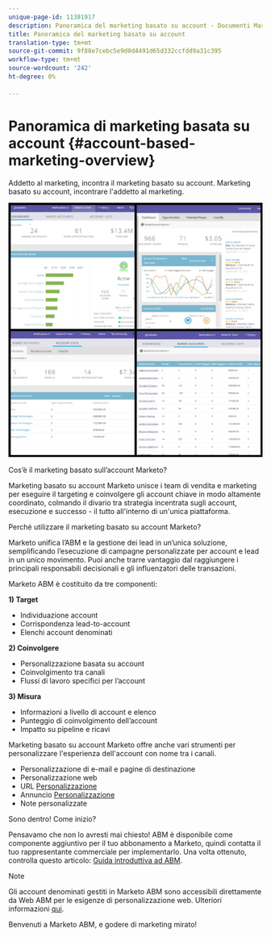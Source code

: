 ```yaml
---
unique-page-id: 11381917
description: Panoramica del marketing basato su account - Documenti Marketo - Documentazione del prodotto
title: Panoramica del marketing basato su account
translation-type: tm+mt
source-git-commit: 9f88e7cebc5e9d0d4491d65d332ccfdd9a31c395
workflow-type: tm+mt
source-wordcount: '242'
ht-degree: 0%

---
```



# Panoramica di marketing basata su account {#account-based-marketing-overview}

Addetto al marketing, incontra il marketing basato su account. Marketing basato su account, incontrare l&#39;addetto al marketing.

![](assets/photo-collage.png)

Cos’è il marketing basato sull’account Marketo?

Marketing basato su account Marketo unisce i team di vendita e marketing per eseguire il targeting e coinvolgere gli account chiave in modo altamente coordinato, colmando il divario tra strategia incentrata sugli account, esecuzione e successo - il tutto all&#39;interno di un&#39;unica piattaforma.

Perché utilizzare il marketing basato su account Marketo?

Marketo unifica l’ABM e la gestione dei lead in un’unica soluzione, semplificando l’esecuzione di campagne personalizzate per account e lead in un unico movimento. Puoi anche trarre vantaggio dal raggiungere i principali responsabili decisionali e gli influenzatori delle transazioni.

Marketo ABM è costituito da tre componenti:

**1) Target**

* Individuazione account
* Corrispondenza lead-to-account
* Elenchi account denominati

**2) Coinvolgere**

* Personalizzazione basata su account
* Coinvolgimento tra canali
* Flussi di lavoro specifici per l’account

**3) Misura**

* Informazioni a livello di account e elenco
* Punteggio di coinvolgimento dell’account
* Impatto su pipeline e ricavi

Marketing basato su account Marketo offre anche vari strumenti per personalizzare l&#39;esperienza dell&#39;account con nome tra i canali.

* Personalizzazione di e-mail e pagine di destinazione
* Personalizzazione web
* URL [Personalizzazione](/help/marketo/product-docs/demand-generation/landing-pages/personalizing-landing-pages/enable-personalized-urls-for-your-account.md)
* Annuncio [Personalizzazione](/help/marketo/product-docs/demand-generation/facebook/create-a-custom-audience-in-facebook.md)
* [](/help/marketo/product-docs/web-personalization/website-retargeting/retargeting-with-web-personalization-data.md) Note personalizzate

Sono dentro! Come inizio?

Pensavamo che non lo avresti mai chiesto! ABM è disponibile come componente aggiuntivo per il tuo abbonamento a Marketo, quindi contatta il tuo rappresentante commerciale per implementarlo. Una volta ottenuto, controlla questo articolo: [Guida introduttiva ad ABM](/help/marketo/product-docs/target-account-management/setup-tam/getting-started-with-abm.md).

>[!NOTE]
>
>Gli account denominati gestiti in Marketo ABM sono accessibili direttamente da Web ABM per le esigenze di personalizzazione web. Ulteriori informazioni [qui](/help/marketo/product-docs/web-personalization/account-based-web-marketing/account-based-web-marketing-with-abm.md).

Benvenuti a Marketo ABM, e godere di marketing mirato!
